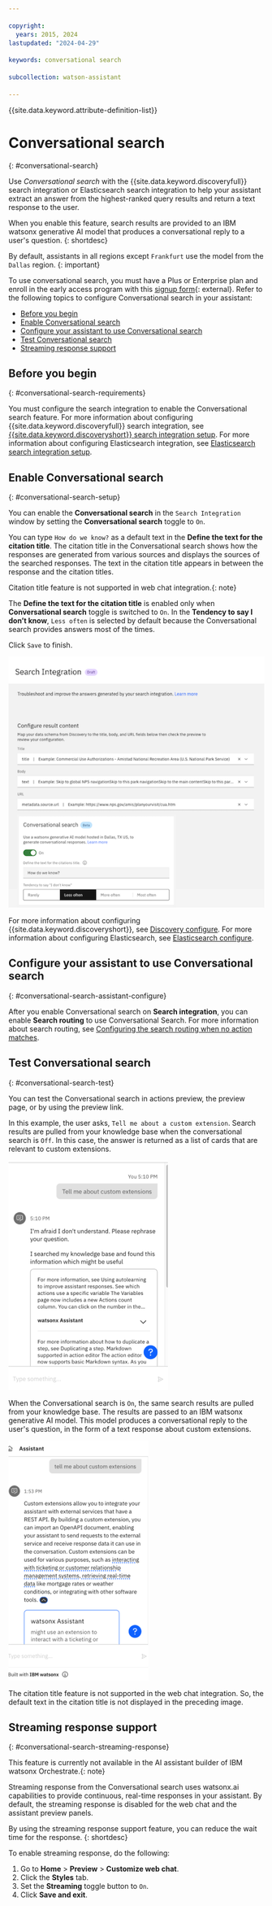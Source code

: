 ```yaml
---

copyright:
  years: 2015, 2024
lastupdated: "2024-04-29"

keywords: conversational search

subcollection: watson-assistant

---
```


{{site.data.keyword.attribute-definition-list}}

# Conversational search
{: #conversational-search}



Use *Conversational search* with the {{site.data.keyword.discoveryfull}} search integration or Elasticsearch search integration to help your assistant extract an answer from the highest-ranked query results and return a text response to the user.

When you enable this feature, search results are provided to an IBM watsonx generative AI model that produces a conversational reply to a user's question. 
{: shortdesc}



By default, assistants in all regions except `Frankfurt` use the model from the `Dallas` region. {: important}

To use conversational search, you must have a Plus or Enterprise plan and enroll in the early access program with this [signup form](https://wkf.ms/4bKDCUh){: external}.
Refer to the following topics to configure Conversational search in your assistant:

- [Before you begin](#conversational-search-requirements)
- [Enable Conversational search](#conversational-search-setup) 
- [Configure your assistant to use Conversational search](#conversational-search-assistant-configure)
- [Test Conversational search](#conversational-search-test)
- [Streaming response support](#conversational-search-streaming-response)

## Before you begin
{: #conversational-search-requirements}

You must configure the search integration to enable the Conversational search feature. For more information about configuring {{site.data.keyword.discoveryfull}} search integration, see [{{site.data.keyword.discoveryshort}} search integration setup](/docs/watson-assistant?topic=watson-assistant-search-add). For more information about configuring Elasticsearch integration, see [Elasticsearch search integration setup](/docs/watson-assistant?topic=watson-assistant-search-elasticsearch-add).

## Enable Conversational search 
{: #conversational-search-setup}

You can enable the **Conversational search** in the `Search Integration` window by setting the **Conversational search** toggle to `On`. 

You can type `How do we know?` as a default text in the **Define the text for the citation title**. The citation title in the Conversational search shows how the responses are generated from various sources and displays the sources of the searched responses. The text in the citation title appears in between the response and the citation titles. 

   Citation title feature is not supported in web chat integration.{: note}
 
The **Define the text for the citation title** is enabled only when **Conversational search** toggle is switched to `On`. In the **Tendency to say I don’t know**, `Less often` is selected by default because the Conversational search provides answers most of the times. 

Click `Save` to finish.


 ![ConversationalSearch](images/convo-search-citation-title.png) 
   
For more information about configuring {{site.data.keyword.discoveryshort}}, see [Discovery configure](/docs/watson-assistant?topic=watson-assistant-search-add#search-add-configure). For more information about configuring Elasticsearch, see [Elasticsearch configure](/docs/watson-assistant?topic=watson-assistant-search-elasticsearch-add#setup-elasticsearch).

## Configure your assistant to use Conversational search 
{: #conversational-search-assistant-configure}

After you enable Conversational search on **Search integration**, you can enable **Search routing** to use Conversational Search. For more information about search routing, see [Configuring the search routing when no action matches](/docs/watson-assistant?topic=watson-assistant-handle-errors#config-search-routing). 

## Test Conversational search
{: #conversational-search-test}

You can test the Conversational search in actions preview, the preview page, or by using the preview link.

In this example, the user asks, `Tell me about a custom extension`.
Search results are pulled from your knowledge base when the conversational search is `Off`. In this case, the answer is returned as a list of cards that are relevant to custom extensions.

   ![ConversationalSearchToggleOff](images/convo-search-test-toggle-off.png)

When the Conversational search is `On`, the same search results are pulled from your knowledge base. The results are passed to an IBM watsonx generative AI model. This model produces a conversational reply to the user's question, in the form of a text response about custom extensions.

   ![ConversationalSearchToggleOn](images/convo-search-test-toggle-on.png)


The citation title feature is not supported in the web chat integration. So, the default text in the citation title is not displayed in the preceding image.

## Streaming response support
{: #conversational-search-streaming-response}

This feature is currently not available in the AI assistant builder of IBM watsonx Orchestrate.{: note}

Streaming response from the Conversational search uses watsonx.ai capabilities to provide continuous, real-time responses in your assistant. By default, the streaming response is disabled for the web chat and the assistant preview panels. 

By using the streaming response support feature, you can reduce the wait time for the response. 
{: shortdesc}

To enable streaming response, do the following:

1. Go to **Home** > **Preview** > **Customize web chat**.
1. Click the **Styles** tab.
1. Set the **Streaming** toggle button to `On`.
1. Click **Save and exit**.














